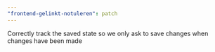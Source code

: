 ```yaml
---
"frontend-gelinkt-notuleren": patch
---
```


Correctly track the saved state so we only ask to save changes when changes have been made
